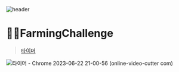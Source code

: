 <br>
<br>

![header](https://capsule-render.vercel.app/api?type=Cylinder&color=0:99a4f6,100:E4E5E4&height=180&section=header&text=RESAT%20FarmingChallenge%20&fontSize=50&)

# 👩‍🌾FarmingChallenge
> [타이머](https://thriving-fenglisu-94ab5b.netlify.app/)

![타이머 - Chrome 2023-06-22 21-00-56 (online-video-cutter com)](https://github.com/sm022/RESAT_FarmingChallenge/assets/77651050/f2fac411-85b5-4688-9d55-6c4866d05175)





<br>

